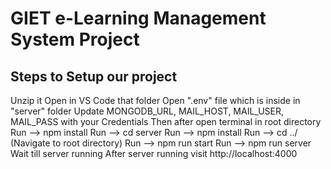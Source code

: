 # GIET e-Learning Management System Project

## Steps to Setup our project

Unzip it
Open in VS Code that folder
Open ".env" file which is inside in "server" folder
Update MONGODB_URL, MAIL_HOST, MAIL_USER, MAIL_PASS with your Credentials
Then after open terminal in root directory
Run --> npm install
Run --> cd server
Run --> npm install
Run --> cd ../ (Navigate to root directory)
Run --> npm run start
Run --> npm run server
Wait till server running
After server running visit http://localhost:4000
